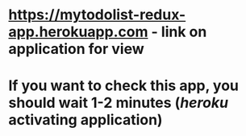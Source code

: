 # https://mytodolist-redux-app.herokuapp.com - link on application for view
# If you want to check this app, you should wait 1-2 minutes (___heroku___ activating application)
